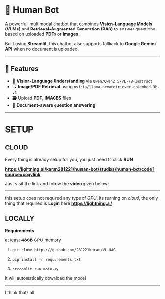 # 🤖 Human Bot

A powerful, multimodal chatbot that combines **Vision-Language Models (VLMs)** and **Retrieval-Augmented Generation (RAG)** to answer questions based on uploaded **PDFs** or **images**.

Built using **Streamlit**, this chatbot also supports fallback to **Google Gemini API** when no document is uploaded.

---

## 🚀 Features

- 🧠 **Vision-Language Understanding** via `Qwen/Qwen2.5-VL-7B-Instruct`
- 🔍 **Image/PDF Retrieval** using `nvidia/llama-nemoretriever-colembed-3b-v1`
- 🗃️ Upload **PDF**, **IMAGES** files
- 🔄 **Document-aware question answering**

---
# SETUP

## CLOUD

Every thing is already setup for you, you just need to click **RUN**

**https://lightning.ai/karan281221/human-bot/studios/human-bot/code?source=copylink**

Just visit the link and follow the **video** given below:

**  **

this setup does not required any type of *GPU*, its running on *cloud*, the only thing that required is **Login** here **https://lightning.ai/**

## LOCALLY
**Requirements**

at least **48GB** GPU memory

1. `git clone https://github.com/281221karan/VL-RAG`

2. `pip install -r requirements.txt`

3. `streamlit run main.py`

it will automatically download the model

---
I think thats all
